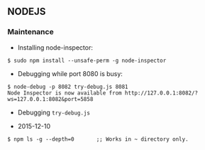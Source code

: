 ## NODEJS
### Maintenance

- Installing node-inspector:
```
$ sudo npm install --unsafe-perm -g node-inspector
```

- Debugging while port 8080 is busy:
```
$ node-debug -p 8082 try-debug.js 8081
Node Inspector is now available from http://127.0.0.1:8082/?ws=127.0.0.1:8082&port=5858
```
- Debugging `try-debug.js`

- 2015-12-10
```
$ npm ls -g --depth=0       ;; Works in ~ directory only.
```

